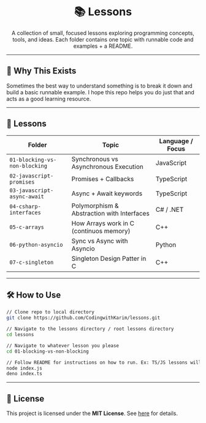 <div align="center">

# 📚 Lessons

</div>

<div align="center">
    A collection of small, focused lessons exploring programming concepts, tools, and ideas.
    Each folder contains one topic with runnable code and examples + a README.
</div>


---

## 🧠 Why This Exists

Sometimes the best way to understand something is to break it down and build a basic runnable example. I hope this repo helps you do just that and acts as a good learning resource.

---

## 📂 Lessons

| Folder                            |                    Topic                    |    Language / Focus    |
|-----------------------------------|---------------------------------------------|------------------------|
| `01-blocking-vs-non-blocking`     | Synchronous vs Asynchronous Execution       |   JavaScript           |
| `02-javascript-promises`          | Promises + Callbacks                        |   TypeScript           |
| `03-javascript-async-await`       | Async + Await keywords                      |   TypeScript           |
| `04-csharp-interfaces`            | Polymorphism & Abstraction with Interfaces  |   C# / .NET            |
| `05-c-arrays`                     | How Arrays work in C (continuos memory)     |   C++                  |
| `06-python-asyncio`               | Sync vs Async with Asyncio                  |   Python               |
| `07-c-singleton`                  | Singleton Design Patter in C                |   C++                  |

---

## 🛠️ How to Use

```bash
// Clone repo to local directory
git clone https://github.com/CodingwithKarim/lessons.git

// Navigate to the lessons directory / root lessons directory
cd lessons

// Navigate to whatever lesson you please
cd 01-blocking-vs-non-blocking

// Follow README for instructions on how to run. Ex: TS/JS lessons will require Node / Deno runtime
node index.js
deno index.ts
```

---

## 🧵 License

This project is licensed under the **MIT License**. See [here](https://mit-license.org/) for details.
